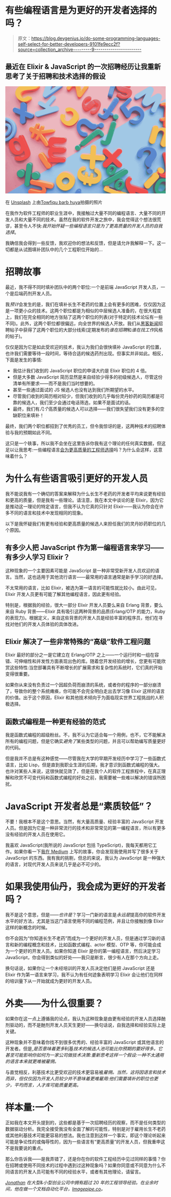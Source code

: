 # 有些编程语言是为更好的开发者选择的吗？

> 原文：<https://blog.devgenius.io/do-some-programming-languages-self-select-for-better-developers-9101fe9ecc2f?source=collection_archive---------9----------------------->

## 最近在 Elixir & JavaScript 的一次招聘经历让我重新思考了关于招聘和技术选择的假设

![](img/5c956e9046ae1cc7f1c3fe9b6f69660f.png)

在 [Unsplash](https://unsplash.com?utm_source=medium&utm_medium=referral) 上由[Towfiqu barb huya](https://unsplash.com/@towfiqu999999?utm_source=medium&utm_medium=referral)拍摄的照片

在我作为软件工程师的职业生涯中，我接触过大量不同的编程语言、大量不同的开发人员和大量不同的技术。虽然在我的软件开发之旅中，我会觉得这个想法很荒谬，甚至令人不快:*我开始怀疑一些编程语言只是为了更高质量的开发人员的自我选择*。

我确信我会得到一些反馈，我欢迎你的想法和反馈，但是请允许我解释一下。这一切都是从试图填补团队中的几个工程职位开始的…

# 招聘故事

最近，我不得不同时填补团队中的两个职位:一个是前端 JavaScript 开发人员，一个是后端药剂开发人员。

我*预计*会发生的是，我们在填补长生不老药的位置上会有更多的困难，仅仅因为这是一项更小众的技术。这两个职位都是为相似的中层候选人准备的，在很大程度上，我们在完全相同的地方张贴了这两个职位的列表(对于特定的技术论坛有一些不同)。此外，这两个职位都很偏远，向全世界的候选人开放。我们从[黑客新闻](http://news.ycombinator.com/news)招聘帖子中获得了这两个职位的大部分线索(定期发布的*谁在招聘*和*谁在找工作*风格的帖子)。

仅仅是因为它是如此受欢迎的技术，我认为我们会很快填补 JavaScript 的位置，也许我们需要等待一段时间，等待合适的候选药剂出现。但事实并非如此。相反，下面是发生的事情:

*   我估计我们收到的 JavaScript 职位的申请大约是 Elixir 职位的 4 倍。
*   但是大多数 JavaScript 简历显然是来自经验少得多的初级候选人，尽管这份清单有所要求——而不是我们当时想要的。
*   甚至一些通过面试的 JS 候选人也没有达到我们所期望的水平。
*   尽管我们收到的简历相对较少，但我们收到的几乎每份灵丹妙药的简历都是可靠的候选人，我们至少会通过电话筛选，如果不是面试的话。
*   最终，我们有*几个*高质量的候选人可以选择——我们很失望我们没有更多的空缺职位来填补！

最终，我们两个职位都招到了优秀的员工，但令我惊讶的是，这两种技术的招聘体验与我的预期如此不同。

这只是一个轶事，所以我不会坐在这里告诉你我有这个理论的任何真实数据，但这足以让我思考:一些编程语言[会为更高质量的工程师选择](https://en.wikipedia.org/wiki/Self-selection_bias)吗？为什么会这样，这意味着什么？

# 为什么有些语言吸引更好的开发人员

我不能说我有一个确切的答案来解释为什么长生不老药的开发者平均来说更有经验和更高的质量，但是我有一些理论。请注意，我在本文中谈论的是 Elixir，因为它是推动这一理论的特定语言，但我不认为它真的只针对 Elixir——我认为你会在许多不同的语言和技术中发现相同的现象。

以下是我怀疑我们有更有经验和更高质量的候选人来担任我们的灵丹妙药职位的几个原因。

## 有多少人把 JavaScript 作为第一编程语言来学习——有多少人学习 Elixir？

这种现象的一个主要因素可能是 JavaScript 是一种非常受新开发人员欢迎的语言。当然，这也适用于其他流行语言——最常用的语言通常是新手学习的好选择。

不太常用的语言，比如 Elixir，被选为第一语言的可能性就比较小。由此可见，Elixir 开发人员更有可能了解其他编程语言，因此更有经验。

特别是，根据我的经验，很大一部分 Elixir 开发人员要么来自 Erlang 背景，要么来自 Ruby 背景——Elixir 具有吸引这两种背景的品质(Erlang/OTP 的能力，Ruby 的表现力)。根据定义，来自这些背景的开发人员是经验丰富的程序员，他们在寻找对他们的开发人员体验的具体改进。

## Elixir 解决了一些非常特殊的“高级”软件工程问题

Elixir 最好的部分之一是它建立在 Erlang/OTP 之上——一个运行时和一组在容错、可伸缩性和并发性方面表现出色的库。随着您开发经验的增长，您更有可能欣赏这些特性:当您部署具有不断增长的扩展需求和复杂性的系统时，它们真的开始变得很重要。

如果你从来没有负责过一个因超负荷而崩溃的系统，或者你的程序的一部分崩溃了，导致你的整个系统瘫痪，你可能不会完全明白走出去学习像 Elixir 这样的语言的价值。出于这个原因，Elixir 和其他技术倾向于为面临现实世界工程挑战的人积极选择。

## 函数式编程是一种更有经验的范式

我是函数式编程的超级粉丝。不，我不认为它适合每一个用例，也不，它不能解决所有的编程问题，但是它确实*避免了*某些类型的问题，并且可以帮助编写质量更好的代码。

但是我并不总是有这种感觉——尽管我在大学的早期开发经历中学习了一些函数式语言，比如 Lisp，但是直到我职业生涯的后期，我才意识到函数式编程的强大。也许对某些人来说，这很快就见效了，但是在我个人的软件工程旅程中，在真正理解和欣赏不可变代码和函数式编程的好处之前，我需要被一些难以解决的错误所困扰。

# JavaScript 开发者总是“素质较低”？

不要！我根本不是这个意思。当然，有大量高质量、经验丰富的 JavaScript 开发人员。但是因为它是一种非常流行的技术和非常常见的第一编程语言，所以有更多没有经验的开发人员在使用它。

我喜欢 JavaScript(我所说的 JavaScript 包括 TypeScript)，我每天都用它工作。如果你看一下[我在 Medium](https://medium.com/@jonnystartup) 上写的故事，你会发现我使用并写了很多关于 JavaScript 的东西。我有我的挑剔，但总的来说，我认为 JavaScript 是一种强大的语言，对现代开发人员来说几乎是必不可少的。

# 如果我使用仙丹，我会成为更好的开发者吗？

我不是这个意思，但是——*也许是*？学习一门新的语言是*永远是*提高你的软件开发水平的好方法，尤其是当这门语言使用不同的编程范例，并且让你接触到像 Elixir 这样的新概念的时候。

你不会因为“你知道长生不老药”而成为一个更好的开发人员，但是通过学习新的语言和新的编程概念和技术，比如函数式编程、actor 模型、OTP 等，你可能会成为一个更好的开发人员。如果你知道 Elixir 是你的第一编程语言，然后决定学习 JavaScript，你会得到类似的好处——我只是断言，很少有人在那个方向上走。

换句话说，如果你让一个未经培训的开发人员决定他们是把 JavaScript 还是 Elixir 作为第一语言来学习，我不认为有任何迹象表明学习 Elixir 会让他们在同样的培训量下从一开始就成为更好的开发人员。

# 外卖——为什么很重要？

如果你在这一点上遵循我的论点，我认为这种现象是由更有经验的开发人员选择酏剂驱动的，而不是酏剂开发人员天生更好——换句话说，自我选择和经验实际上是关键。

这种现象并不意味着你找不到很多优秀的、经验丰富的 JavaScript 或其他语言的开发者。但是,*是否意味着更多*利基*技术的候选人池可能比你预期的要好得多。它甚至可能影响你如何为一家公司做技术决策:重新思考这样一个假设:一种不太通用的语言本来就更难被雇佣。*

与直觉相反，利基技术比更受欢迎的技术更容易被*雇佣。当然，这将因语言和技术而异，但仅仅因为开发人员较少并不意味着更难雇用:他们需要填补的职位也更少，平均而言，人才库可能质量更高。*

# 样本量:一个

正如我在本文开头提到的，这些都是基于一次招聘经历的观察，而不是任何类型的数据驱动分析。我完全接受我没有全面了解的可能性，特别是对于雇用长生不老药或其他利基技术可能更容易的想法。我也注意到这样一个事实，即这个理论听起来可能是争论性的或侮辱性的，因为一些语言有“更高质量”的开发人员，但我重申这不是我要说的重点。

那么你告诉我——是我弄错了，还是你在你的软件工程经历中见过同样的事情？你在招聘或使用不同技术的过程中遇到过这种现象吗？如果你同意或不同意为什么不同语言的开发人员可能有不同的经验水平，或者有其他理论，请留言。

[*Jonathan*](/@jonnystartup) *在大型&小型创业公司中拥有超过 20 年的工程领导经验。在业余时间，他在做一个文档自动化平台，*[*Imagepipe.co*](http://imagepipe.co/)*。*